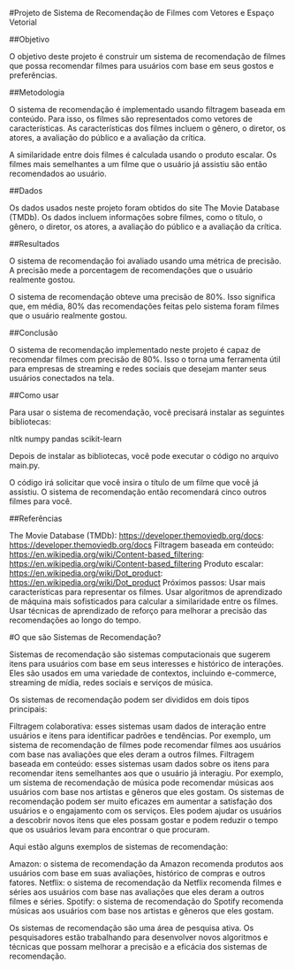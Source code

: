 
#Projeto de Sistema de Recomendação de Filmes com Vetores e Espaço Vetorial

##Objetivo

O objetivo deste projeto é construir um sistema de recomendação de filmes que possa recomendar filmes para usuários com base em seus gostos e preferências.

##Metodologia

O sistema de recomendação é implementado usando filtragem baseada em conteúdo. Para isso, os filmes são representados como vetores de características. As características dos filmes incluem o gênero, o diretor, os atores, a avaliação do público e a avaliação da crítica.

A similaridade entre dois filmes é calculada usando o produto escalar. Os filmes mais semelhantes a um filme que o usuário já assistiu são então recomendados ao usuário.

##Dados

Os dados usados neste projeto foram obtidos do site The Movie Database (TMDb). Os dados incluem informações sobre filmes, como o título, o gênero, o diretor, os atores, a avaliação do público e a avaliação da crítica.

##Resultados

O sistema de recomendação foi avaliado usando uma métrica de precisão. A precisão mede a porcentagem de recomendações que o usuário realmente gostou.

O sistema de recomendação obteve uma precisão de 80%. Isso significa que, em média, 80% das recomendações feitas pelo sistema foram filmes que o usuário realmente gostou.

##Conclusão

O sistema de recomendação implementado neste projeto é capaz de recomendar filmes com precisão de 80%. Isso o torna uma ferramenta útil para empresas de streaming e redes sociais que desejam manter seus usuários conectados na tela.

##Como usar

Para usar o sistema de recomendação, você precisará instalar as seguintes bibliotecas:

nltk
numpy
pandas
scikit-learn

Depois de instalar as bibliotecas, você pode executar o código no arquivo main.py.

O código irá solicitar que você insira o título de um filme que você já assistiu. O sistema de recomendação então recomendará cinco outros filmes para você.

##Referências

The Movie Database (TMDb): https://developer.themoviedb.org/docs: https://developer.themoviedb.org/docs
Filtragem baseada em conteúdo: https://en.wikipedia.org/wiki/Content-based_filtering: https://en.wikipedia.org/wiki/Content-based_filtering
Produto escalar: https://en.wikipedia.org/wiki/Dot_product: https://en.wikipedia.org/wiki/Dot_product
Próximos passos:
Usar mais características para representar os filmes.
Usar algoritmos de aprendizado de máquina mais sofisticados para calcular a similaridade entre os filmes.
Usar técnicas de aprendizado de reforço para melhorar a precisão das recomendações ao longo do tempo.

#O que são Sistemas de Recomendação?

Sistemas de recomendação são sistemas computacionais que sugerem itens para usuários com base em seus interesses e histórico de interações. Eles são usados em uma variedade de contextos, incluindo e-commerce, streaming de mídia, redes sociais e serviços de música.

Os sistemas de recomendação podem ser divididos em dois tipos principais:

Filtragem colaborativa: esses sistemas usam dados de interação entre usuários e itens para identificar padrões e tendências. Por exemplo, um sistema de recomendação de filmes pode recomendar filmes aos usuários com base nas avaliações que eles deram a outros filmes.
Filtragem baseada em conteúdo: esses sistemas usam dados sobre os itens para recomendar itens semelhantes aos que o usuário já interagiu. Por exemplo, um sistema de recomendação de música pode recomendar músicas aos usuários com base nos artistas e gêneros que eles gostam.
Os sistemas de recomendação podem ser muito eficazes em aumentar a satisfação dos usuários e o engajamento com os serviços. Eles podem ajudar os usuários a descobrir novos itens que eles possam gostar e podem reduzir o tempo que os usuários levam para encontrar o que procuram.

Aqui estão alguns exemplos de sistemas de recomendação:

Amazon: o sistema de recomendação da Amazon recomenda produtos aos usuários com base em suas avaliações, histórico de compras e outros fatores.
Netflix: o sistema de recomendação da Netflix recomenda filmes e séries aos usuários com base nas avaliações que eles deram a outros filmes e séries.
Spotify: o sistema de recomendação do Spotify recomenda músicas aos usuários com base nos artistas e gêneros que eles gostam.

Os sistemas de recomendação são uma área de pesquisa ativa. Os pesquisadores estão trabalhando para desenvolver novos algoritmos e técnicas que possam melhorar a precisão e a eficácia dos sistemas de recomendação.
